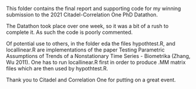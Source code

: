 This folder contains the final report and supporting code for my winning submission to the 2021 Citadel-Correlation One PhD Datathon. 

The Datathon took place over one week, so it was a bit of a rush to complete it. As such the code is poorly commented.

Of potential use to others, in the folder eda the files hypothtest.R, and locallinear.R are implementations of the paper Testing Parametric Assumptions of Trends of a Nonstationary Time Series - Biometrika (Zhang, Wu 2011). One has to run locallinear.R first in order to produce .MM matrix files which are then used by hypothtest.R.

Thank you to Citadel and Correlation One for putting on a great event.

